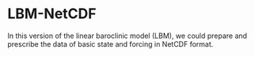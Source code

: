 # LBM-NetCDF
In this version of the linear baroclinic model (LBM), we could prepare and prescribe the data of basic state and forcing in NetCDF format.
